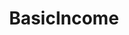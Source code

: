 ---
title: BasicIncome
crosslinks:
- Futurology
- LateStageCapitalism
- IAmA
- lostgeneration
- georgism
- newzealand
- conspiracy
- Economics
- changemyview
- citizenswage
- SandersForPresident
- WayOfTheBern
- freeformost
- Permaculture
- science
- FULLCOMMUNISM
- The_Donald
- explainlikeimfive
---